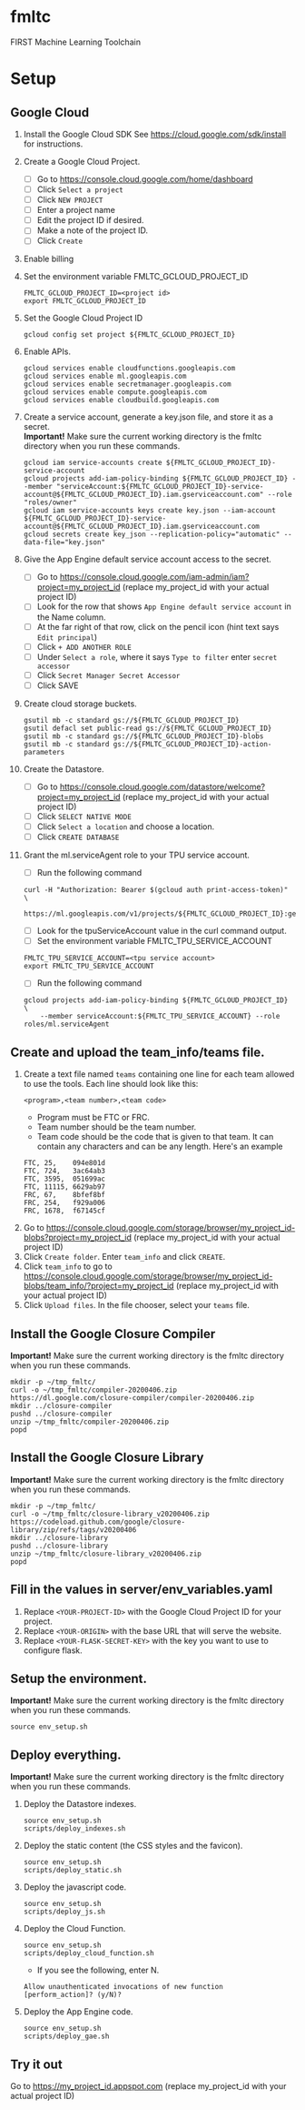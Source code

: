 # fmltc
FIRST Machine Learning Toolchain

# Setup

## Google Cloud

1. Install the Google Cloud SDK
   See https://cloud.google.com/sdk/install for instructions.
1. Create a Google Cloud Project.
   - [ ] Go to https://console.cloud.google.com/home/dashboard
   - [ ] Click `Select a project`
   - [ ] Click `NEW PROJECT`
   - [ ] Enter a project name
   - [ ] Edit the project ID if desired.
   - [ ] Make a note of the project ID.
   - [ ] Click `Create`
1. Enable billing
1. Set the environment variable FMLTC_GCLOUD_PROJECT_ID
    ```
    FMLTC_GCLOUD_PROJECT_ID=<project id>
    export FMLTC_GCLOUD_PROJECT_ID
    ```
1. Set the Google Cloud Project ID
    ```
    gcloud config set project ${FMLTC_GCLOUD_PROJECT_ID}
    ```

1. Enable APIs.
   ```
   gcloud services enable cloudfunctions.googleapis.com
   gcloud services enable ml.googleapis.com
   gcloud services enable secretmanager.googleapis.com
   gcloud services enable compute.googleapis.com
   gcloud services enable cloudbuild.googleapis.com
   ```

1. Create a service account, generate a key.json file, and store it as a secret.\
   **Important!** Make sure the current working directory is the fmltc directory when you run these
   commands.
    ```
    gcloud iam service-accounts create ${FMLTC_GCLOUD_PROJECT_ID}-service-account
    gcloud projects add-iam-policy-binding ${FMLTC_GCLOUD_PROJECT_ID} --member "serviceAccount:${FMLTC_GCLOUD_PROJECT_ID}-service-account@${FMLTC_GCLOUD_PROJECT_ID}.iam.gserviceaccount.com" --role "roles/owner"
    gcloud iam service-accounts keys create key.json --iam-account ${FMLTC_GCLOUD_PROJECT_ID}-service-account@${FMLTC_GCLOUD_PROJECT_ID}.iam.gserviceaccount.com
    gcloud secrets create key_json --replication-policy="automatic" --data-file="key.json"
    ```

1. Give the App Engine default service account access to the secret.
   - [ ] Go to https://console.cloud.google.com/iam-admin/iam?project=my_project_id (replace my_project_id with your actual project ID)
   - [ ] Look for the row that shows `App Engine default service account` in the Name column.
   - [ ] At the far right of that row, click on the pencil icon (hint text says `Edit principal`)
   - [ ] Click `+ ADD ANOTHER ROLE`
   - [ ] Under `Select a role`, where it says `Type to filter` enter `secret accessor`
   - [ ] Click `Secret Manager Secret Accessor`
   - [ ] Click SAVE

1. Create cloud storage buckets.
    ```
    gsutil mb -c standard gs://${FMLTC_GCLOUD_PROJECT_ID}
    gsutil defacl set public-read gs://${FMLTC_GCLOUD_PROJECT_ID}
    gsutil mb -c standard gs://${FMLTC_GCLOUD_PROJECT_ID}-blobs
    gsutil mb -c standard gs://${FMLTC_GCLOUD_PROJECT_ID}-action-parameters
    ```

1. Create the Datastore.
   - [ ] Go to https://console.cloud.google.com/datastore/welcome?project=my_project_id (replace my_project_id with your actual project ID)
   - [ ] Click `SELECT NATIVE MODE`
   - [ ] Click `Select a location` and choose a location.
   - [ ] Click `CREATE DATABASE`

1. Grant the ml.serviceAgent role to your TPU service account.
   - [ ] Run the following command
    ```
    curl -H "Authorization: Bearer $(gcloud auth print-access-token)"  \
        https://ml.googleapis.com/v1/projects/${FMLTC_GCLOUD_PROJECT_ID}:getConfig
    ```
   - [ ] Look for the tpuServiceAccount value in the curl command output.
   - [ ] Set the environment variable FMLTC_TPU_SERVICE_ACCOUNT
    ```
    FMLTC_TPU_SERVICE_ACCOUNT=<tpu service account>
    export FMLTC_TPU_SERVICE_ACCOUNT
    ```
   - [ ] Run the following command
    ```
    gcloud projects add-iam-policy-binding ${FMLTC_GCLOUD_PROJECT_ID}  \
        --member serviceAccount:${FMLTC_TPU_SERVICE_ACCOUNT} --role roles/ml.serviceAgent
    ```


## Create and upload the team_info/teams file.
1. Create a text file named `teams` containing one line for each team allowed to use the tools.
   Each line should look like this:
    ```
    <program>,<team number>,<team code>
    ```
   - Program must be FTC or FRC.
   - Team number should be the team number.
   - Team code should be the code that is given to that team. It can contain any characters and can be any length.
   Here's an example
    ```
    FTC, 25,    094e801d
    FTC, 724,   3ac64ab3
    FTC, 3595,  051699ac
    FTC, 11115, 6629ab97
    FRC, 67,    8bfef8bf
    FRC, 254,   f929a006
    FRC, 1678,  f67145cf
    ```
1. Go to https://console.cloud.google.com/storage/browser/my_project_id-blobs?project=my_project_id (replace my_project_id with your actual project ID)
1. Click `Create folder`. Enter `team_info` and click `CREATE`.
1. Click `team_info` to go to https://console.cloud.google.com/storage/browser/my_project_id-blobs/team_info/?project=my_project_id (replace my_project_id with your actual project ID)
1. Click `Upload files`. In the file chooser, select your `teams` file.

## Install the Google Closure Compiler
**Important!** Make sure the current working directory is the fmltc directory when you run these
  commands.
```
mkdir -p ~/tmp_fmltc/
curl -o ~/tmp_fmltc/compiler-20200406.zip https://dl.google.com/closure-compiler/compiler-20200406.zip
mkdir ../closure-compiler
pushd ../closure-compiler
unzip ~/tmp_fmltc/compiler-20200406.zip
popd
```


## Install the Google Closure Library
**Important!** Make sure the current working directory is the fmltc directory when you run these
  commands.
```
mkdir -p ~/tmp_fmltc/
curl -o ~/tmp_fmltc/closure-library_v20200406.zip https://codeload.github.com/google/closure-library/zip/refs/tags/v20200406
mkdir ../closure-library
pushd ../closure-library
unzip ~/tmp_fmltc/closure-library_v20200406.zip
popd
```


## Fill in the values in server/env_variables.yaml

1. Replace `<YOUR-PROJECT-ID>` with the Google Cloud Project ID for your project.
1. Replace `<YOUR-ORIGIN>` with the base URL that will serve the website.
1. Replace `<YOUR-FLASK-SECRET-KEY>` with the key you want to use to configure flask.


## Setup the environment.
**Important!** Make sure the current working directory is the fmltc directory when you run these
  commands.
```
source env_setup.sh
```

## Deploy everything.
**Important!** Make sure the current working directory is the fmltc directory when you run these
  commands.

1. Deploy the Datastore indexes.
    ```
    source env_setup.sh
    scripts/deploy_indexes.sh
    ```
1. Deploy the static content (the CSS styles and the favicon).
    ```
    source env_setup.sh
    scripts/deploy_static.sh
    ```
1. Deploy the javascript code.
    ```
    source env_setup.sh
    scripts/deploy_js.sh
    ```
1. Deploy the Cloud Function.
    ```
    source env_setup.sh
    scripts/deploy_cloud_function.sh
    ```
   - If you see the following, enter N.
    ```
    Allow unauthenticated invocations of new function 
    [perform_action]? (y/N)? 
    ```

1. Deploy the App Engine code.
    ```
    source env_setup.sh
    scripts/deploy_gae.sh
    ```

## Try it out

Go to https://my_project_id.appspot.com  (replace my_project_id with your actual project ID)
